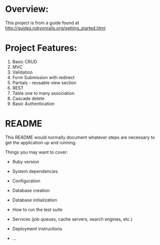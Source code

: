 Overview:
=========

This project is from a guide found at http://guides.rubyonrails.org/getting_started.html


Project Features:
=================

01. Basic CRUD
02. MVC
03. Validation
04. Form Submission with redirect
05. Partials - reusable view section
06. REST
07. Table one to many association
08. Cascade delete
09. Basic Authentication


# README

This README would normally document whatever steps are necessary to get the
application up and running.

Things you may want to cover:

* Ruby version

* System dependencies

* Configuration

* Database creation

* Database initialization

* How to run the test suite

* Services (job queues, cache servers, search engines, etc.)

* Deployment instructions

* ...
